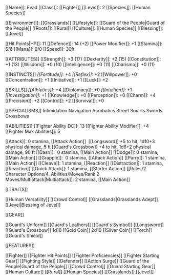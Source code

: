 [[Name]]: Evad
[[Class]]: [[Fighter]]
[[Level]]: 2
[[Species]]: [[Human Species]]

[[Environment]]: [[Grasslands]]
[[Lifestyle]]: [[Guard of the People|Guard of the People]]
[[Roots]]: [[Rural]]
[[Culture]]: [[Human Species]]
[[Blessing]]: [[Jevel]]

[[Hit Points|HP]]: 11
[[Defence]]: 14 (+2) 
[[Power Modifier]]: +1
[[Stamina]]: 6/6
[[Mana]]: 0/0
[[Speed]]: 30ft

[[ATTRIBUTES]]
[[Strength]]: +3 (17)
[[Dexterity]]: +2 (15)
[[Constitution]]: +1 (13)
[[Wisdom]]: +0 (10)
[[Intelligence]]: +0 (11)
[[Charisma]]: +0 (11)

[[INSTINCTS]]
*[[Fortitude]]:* +4
*[[Reflex]]:* +2
[[Willpower]]: +0
[[Concentration]]: +1
[[Initiative]]: +1
[[Luck]]: +2

[[SKILLS]]
*[[Athletics]]:* +4
[[Diplomacy]]: +0
*[[Intuition]]:* +1
*[[Investigation]]:* +1
[[Knowledge]]: +0
[[Perception]]: +0
[[Charm]]: +4
[[Precision]]: +2
[[Control]]: +2
[[Survival]]: +0

[[SPECIALISMS]]
Intimidation
Navigation
Acrobatics
Street Smarts
Swords
Crossbows

[[ABILITIES]]
[[Fighter Ability DC]]: 13
[[Fighter Ability Modifier]]: +4
[[Fighter Max Abilities]]: 5

[[Attack]]: 0 stamina, [[Attack Action]] 
	[[Longsword]] +5 to hit, 1d10+3 physical damage, 5 ft
	[[Guard's Crossbow]] +4 to hit, 1d6+2 physical damage, 90 ft
[[Dash]]:  0 stamina, [[Main Action]]
[[Dodge]]: 0 stamina, [[Main Action]]
[[Grapple]]:  0 stamina, [[Attack Action]]
[[Parry]]: 1 stamina, [[Main Action]]
[[Cleave]]: 1 stamina, [[Reaction]]
[[Distraction]]: 1 stamina, [[Reaction]]
[[Quick Attack]]: 1 stamina, [[Starter Action]]
[[Rules/2. Character Options/4. Abilities/Moves/Rank 2 Moves/Multiattack|Multiattack]]: 2 stamina, [[Main Action]]


[[TRAITS]]

[[Human Versatility]]
[[Crowd Control]]
[[Grasslands|Grasslands Adept]]
[[Jevel|Blessing of Jevel]]

[[GEAR]]

[[Guard's Uniform]]
[[Guard's Leathers]]
[[Guard's Symbol]]
[[Longsword]]
[[Guard's Crossbow]]
1d10 [[Gold Coin]]
2d10 [[Silver Coin]]
[[Torch]]
[[Guard's Shield]]

[[FEATURES]]

[[Fighter]]
	[[Fighter Hit Points]]
	[[Fighter Proficiencies]]
	[[Fighter Starting Gear]]
	[[Fighting Style]]
		[[Defender]]
	[[Action Surge]]
[[Guard of the People|Guard of the People]]
	[[Crowd Control]]
	[[Guard Starting Gear]]
[[Human Culture]]
[[Rural]]
[[Human Species]]
[[Grasslands]]
[[Jevel]]